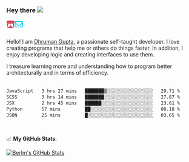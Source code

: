 ### Hey there <img src="https://media.giphy.com/media/hvRJCLFzcasrR4ia7z/giphy.gif" width="25px">

<a href="https://itch.io/profile/berlm">
  <img align="left" alt="Berlm's Itch" width="22px" src="/assets/itch-io.svg" />
</a>
<a href="mailto:me@berlm.me">
  <img align="left" alt="Email Berlm" width="22px" src="/assets/envelope.svg" />
</a>

<br />  
<br />  
  
Hello! I am [Dhruman Gupta](https://berlm.me/), a passionate self-taught developer. I love creating programs that help me or others do things faster. In addition, I enjoy developing logic and creating interfaces to use them.  

I treasure learning more and understanding how to program better architecturally and in terms of efficiency.  
<br />

<!--START_SECTION:waka-->
```text
JavaScript   3 hrs 27 mins   ███████▒░░░░░░░░░░░░░░░░░   29.71 % 
SCSS         3 hrs 14 mins   ███████░░░░░░░░░░░░░░░░░░   27.87 % 
JSX          2 hrs 45 mins   ██████░░░░░░░░░░░░░░░░░░░   23.61 % 
Python       57 mins         ██░░░░░░░░░░░░░░░░░░░░░░░   08.18 % 
JSON         25 mins         █░░░░░░░░░░░░░░░░░░░░░░░░   03.65 % 
```
<!--END_SECTION:waka-->
<br />  

📈 **My GitHub Stats**:  

[![Berlm's GitHub Stats](https://github-readme-stats.vercel.app/api?username=dhrumangupta&theme=gotham&show_icons=true&count_private=true)](https://berlm.me)

